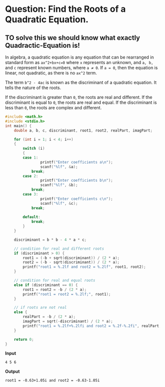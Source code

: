 # Question: Find the Roots of a Quadratic Equation.

## TO solve this we should know what exactly Quadractic-Equation is!

In algebra, a quadratic equation is any equation that can be rearranged in standard form as `ax^2+bx+c=0` where `x` represents an unknown, and `a, b,` and `c` represent known numbers, where `a ≠ 0`. If `a = 0`, then the equation is linear, not quadratic, as there is no `ax^2` term.

The term `b^2 - 4ac` is known as the discriminant of a quadratic equation. It tells the nature of the roots.

 If the discriminant is greater than `0`, the roots are real and different.
 If the discriminant is equal to `0`, the roots are real and equal.
 If the discriminant is less than `0`, the roots are complex and different.

```c
#include <math.h>
#include <stdio.h>
int main() {
    double a, b, c, discriminant, root1, root2, realPart, imagPart;

    for (int i = 1; i < 4; i++)
    {
        switch (i)
        {
        case 1:
                printf("Enter coefficients a\n");
                scanf("%lf", &a);
            break;
        case 2:
                printf("Enter coefficients b\n");
                scanf("%lf", &b);
            break;
        case 3:
                printf("Enter coefficients c\n");
                scanf("%lf", &c);
            break;
        
        default:
            break;
        }
    }

    discriminant = b * b - 4 * a * c;

    // condition for real and different roots
    if (discriminant > 0) {
        root1 = (-b + sqrt(discriminant)) / (2 * a);
        root2 = (-b - sqrt(discriminant)) / (2 * a);
        printf("root1 = %.2lf and root2 = %.2lf", root1, root2);
    }

    // condition for real and equal roots
    else if (discriminant == 0) {
        root1 = root2 = -b / (2 * a);
        printf("root1 = root2 = %.2lf;", root1);
    }

    // if roots are not real
    else {
        realPart = -b / (2 * a);
        imagPart = sqrt(-discriminant) / (2 * a);
        printf("root1 = %.2lf+%.2lfi and root2 = %.2f-%.2fi", realPart, imagPart, realPart, imagPart);
    }

    return 0;
}
```

**Input**

```
4 5 6
```
**Output**

```
root1 = -0.63+1.05i and root2 = -0.63-1.05i
```

